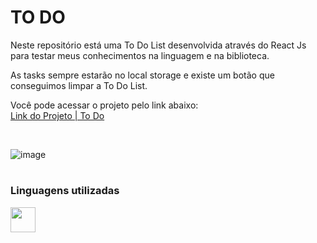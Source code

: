 # TO DO
Neste repositório está uma To Do List desenvolvida através do React Js para testar meus conhecimentos na linguagem e na biblioteca.

As tasks sempre estarão no local storage e existe um botão que conseguimos limpar a To Do List.

 Você pode acessar o projeto pelo link abaixo: <br>
 <a href="https://to-do-gules-seven.vercel.app/">Link do Projeto | To Do</a>

<br>

![image](https://github.com/marcosjunior00/ToDo/assets/132008242/ed3d5b69-b637-4c69-9c83-57fdcdacfdab)

#

### Linguagens utilizadas
<img src="https://cdn.jsdelivr.net/gh/devicons/devicon/icons/javascript/javascript-original.svg" width="40" />

